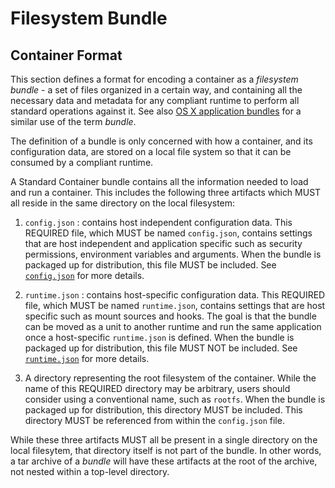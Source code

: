# Filesystem Bundle

## Container Format

This section defines a format for encoding a container as a *filesystem bundle* - a set of files organized in a certain way, and containing all the necessary data and metadata for any compliant runtime to perform all standard operations against it.
See also [OS X application bundles](http://en.wikipedia.org/wiki/Bundle_%28OS_X%29) for a similar use of the term *bundle*.

The definition of a bundle is only concerned with how a container, and its configuration data, are stored on a local file system so that it can be consumed by a compliant runtime.

A Standard Container bundle contains all the information needed to load and run a container.
This includes the following three artifacts which MUST all reside in the same directory on the local filesystem:

1. `config.json` : contains host independent configuration data.
This REQUIRED file, which MUST be named `config.json`, contains settings that are host independent and application specific such as security permissions, environment variables and arguments.
When the bundle is packaged up for distribution, this file MUST be included.
See [`config.json`](config.md) for more details.

2. `runtime.json` : contains host-specific configuration data.
This REQUIRED file, which MUST be named `runtime.json`, contains settings that are host specific such as mount sources and hooks.
The goal is that the bundle can be moved as a unit to another runtime and run the same application once a host-specific `runtime.json` is defined.
When the bundle is packaged up for distribution, this file MUST NOT be included.
See [`runtime.json`](runtime-config.md) for more details.

3. A directory representing the root filesystem of the container.
While the name of this REQUIRED directory may be arbitrary, users should consider using a conventional name, such as `rootfs`.
When the bundle is packaged up for distribution, this directory MUST be included.
This directory MUST be referenced from within the `config.json` file.

While these three artifacts MUST all be present in a single directory on the local filesytem, that directory itself is not part of the bundle.
In other words, a tar archive of a *bundle* will have these artifacts at the root of the archive, not nested within a top-level directory.
